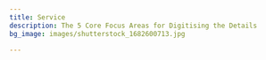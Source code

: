 ```yaml
---
title: Service
description: The 5 Core Focus Areas for Digitising the Details
bg_image: images/shutterstock_1682600713.jpg

---
```


